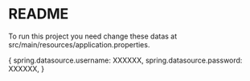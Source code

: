 # README ##

To run this project you need change these datas at src/main/resources/application.properties.
  
  {
    spring.datasource.username: XXXXXX, 
    spring.datasource.password: XXXXXX,
  } 
  
  
